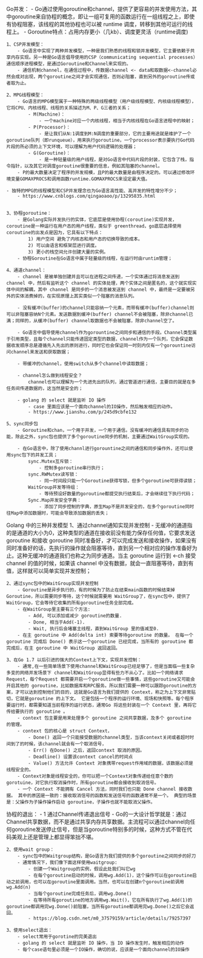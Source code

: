 
Go并发：
    - Go通过使用goroutine和channel，提供了更容易的并发使用方法，其中goroutine来自协程的概念，即让一组可复用的函数运行在一组线程之上，即使有协程阻塞，该线程的其他协程也可以被 runtime 调度，转移到其他可运行的线程上。
    - Goroutine特点：占用内存更小（几kb）、调度更灵活（runtime调度)

    1、CSP并发模型：
        - Go语言中实现了两种并发模型，一种是我们熟悉的线程和锁并发模型，它主要依赖于共享内存实现。另一种是Go语言倡导使用的CSP（communicating sequential processes）通信顺序进程模型，是通过Goroutine和Channel来实现的。
        - 通信机制channel，在通信过程中，传数据channel <- data和取数据<-channel必然会成对出现，两个goroutine之间才会实现通信，否则必阻塞，直到另外的goroutine传或者取为止。

    2、MPG线程模型：
        - Go语言的MPG模型属于一种特殊的两级线程模型（用户级线程模型、内核级线程模型），它将CPU、内核线程、线程的关系描述为M、P、G三者的关系；
            - M(Machine)：
                - 一个machine对应一个内核线程，相当于内核线程在Go语言进程中的映射；
            - P(Processor)：
                - 是让我们从N:1调度到M:N调度的重要部分，它的主要用途就是维护了一个goroutine队列（即runqueue），用来执行goroutine，一个processor表示要执行Go代码片段的所必须的上下文环境，可以理解为用户代码逻辑的处理器；
            - G(Goroutine)：
                - 是一种轻量级的用户线程，是对Go语言中代码片段的封装，它包含了栈，指令指针，以及其它对调度goroutine很重要的信息，例如其阻塞的channel。
        - P的最大数量决定了程序的并发规模，且P的最大数量是由程序决定的。可以通过修改环境变量GOMAXPROCS和调用函数runtime.GOMAXPROCS来设定最大值。

    - 独特的MPG的线程模型和CSP并发理念也为Go语言高性能、高并发的特性增分不少；
        - https://www.cnblogs.com/qingaoaoo/p/13295835.html


    3、协程goroutine：
        - 是Golang实际并发执行的实体，它底层是使用协程(coroutine)实现并发，coroutine是一种运行在用户态的用户线程，类似于 greenthread，go底层选择使用coroutine的出发点是因为，它具有以下特点：
            1) 用户空间 避免了内核态和用户态的切换导致的成本。
            2) 可以由语言和框架层进行调度。
            3) 更小的栈空间允许创建大量的实例。
        - 协程Goroutine在Go语言中属于轻量级的线程，在运行时由runtim管理；

    4、通道channel：
        - channel 是被单独创建并且可以在进程之间传递，一个实体通过将消息发送到channel 中，然后有监听这个 channel 的实体处理，两个实体之间是匿名的，这个就实现实体中间的解耦，其中 channel 是同步的一个消息被发送到 channel 中，最终是一定要被另外的实体消费掉的，在实现原理上其实类似一个阻塞的消息队列。

        - 没有缓冲(buffer)的channel只能容纳一个元素，而带有缓冲(buffer)channel则可以非阻塞容纳N个元素。发送数据到缓冲(buffer) channel不会被阻塞，除非channel已满；同样的，从缓冲(buffer) channel取数据也不会被阻塞，除非channel空了。

        - Go语言中倡导使用channel作为gorountine之间同步和通信的手段。Channel类型属于引用类型，且每个channel只能传递固定类型的数据，channel作为一个队列，它会保证数据收发顺序总是遵循先入先出的原则进行，同时它也会保证同一时刻内仅有一个gorountine访问channel来发送和获取数据；

        - 带缓冲的channel，使用switch从多个channel中读取数据；

        - channel怎么做到线程安全？
            channel也可以理解为一个先进先出的队列，通过管道进行通信，主要目的就是在多任务间传递数据的，这当然是安全的；

        - golang 的 select 就是监听 IO 操作
            - case 里面应该是一个面向channel的IO操作，然后触发相应的动作。
            - https://www.jianshu.com/p/245d9cbfe132
    
    5、sync同步包
        - Goroutine和chan，一个用于并发，一个用于通信。没有缓冲的通信具有同步的功能，除此之外，sync包也提供了多个goroutine同步的机制，主要通过WaitGroup实现的。

        - 在Go语言中，除了使用channl进行gorountine之间的通信和同步操作外，还可以使用sync包下的并发工具；
            sync.Mutex互斥锁：
                - 控制多goroutine串行执行；
            sync.RWMutex读写锁：
                - 同一时间段只能一个Goroutine获得写锁，但多个goroutine可获得读锁；
            WaitGroup并发等待组：
                - 等待预设好数量的goroutine都提交执行结束后，才会继续往下执行代码；
            Sync.Map并发安全字典：
                - 添加了同步控制的字典，原生Map不是并发安全的，在多个goroutine同时往Map中添加数据时，可能会导致添加数据的丢失；
    
Golang 中的三种并发模型
    1、通过channel通知实现并发控制
        - 无缓冲的通道指的是通道的大小为0，这种类型的通道在接收前没有能力保存任何值，它要求发送 goroutine 和接收 goroutine 同时准备好，才可以完成发送和接收操作，如果没有同时准备好的话，先执行的操作就会阻塞等待，直到另一个相对应的操作准备好为止。这种无缓冲的通道我们也称之为同步通道。当主 goroutine 运行到 <-ch 接受 channel 的值的时候，如果该 channel 中没有数据，就会一直阻塞等待，直到有值，这样就可以简单实现并发控制；

    2、通过sync包中的WaitGroup实现并发控制
        - Goroutine是异步执行的，有的时候为了防止在结束main函数的时候结束掉Goroutine，所以需要同步等待，这个时候就需要用 WaitGroup了，在sync包中，提供了WaitGroup，它会等待它收集的所有goroutine任务全部完成。
        - 在WaitGroup里主要有三个方法:
            - Add, 可以添加或减少 goroutine的数量.
            - Done, 相当于Add(-1).
            - Wait, 执行后会堵塞主线程，直到WaitGroup 里的值减至0.
        - 在主 goroutine 中 Add(delta int) 索要等待goroutine 的数量。 在每一个 goroutine 完成后 Done() 表示这一个goroutine 已经完成，当所有的 goroutine 都完成后，在主 goroutine 中 WaitGroup 返回返回。

    3、在Go 1.7 以后引进的强大的Context上下文，实现并发控制：
        - 通常,在一些简单场景下使用channel和WaitGroup已经足够了，但是当面临一些复杂多变的网络并发场景下 channel和WaitGroup显得有些力不从心了。比如一个网络请求Request，每个Request 都需要开启一个goroutine做一些事情，这些goroutine又可能会开启其他的 goroutine，比如数据库和RPC服务。所以我们需要一种可以跟踪goroutine的方案，才可以达到控制他们的目的，这就是Go语言为我们提供的 Context，称之为上下文非常贴切，它就是goroutine 的上下文。 它是包括一个程序的运行环境、现场和快照等。每个程序要运行时，都需要知道当前程序的运行状态，通常Go 将这些封装在一个 Context 里，再将它传给要执行的 goroutine 。
        - context 包主要是用来处理多个 goroutine 之间共享数据，及多个 goroutine 的管理。
        - context 包的核心是 struct Context，
            - Done() 返回一个只能接受数据的channel类型，当该context关闭或者超时时间到了的时候，该channel就会有一个取消信号，
            - Err() 在Done() 之后，返回context 取消的原因。
            - Deadline() 设置该context cancel的时间点
            - Value() 方法允许 Context 对象携带request作用域的数据，该数据必须是线程安全的。
        - Context对象是线程安全的，你可以把一个Context对象传递给任意个数的gorotuine，对它执行取消操作时，所有goroutine都会接收到取消信号。
        - 一个 Context 不能拥有 Cancel 方法，同时我们也只能 Done channel 接收数据。 其中的原因是一致的：接收取消信号的函数和发送信号的函数通常不是一个。 典型的场景是：父操作为子操作操作启动 goroutine，子操作也就不能取消父操作。

协程的退出：
    - 1 通过Channel传递退出信号
        - Go的一大设计哲学就是：通过Channel共享数据，而不是通过共享内存共享数据。主流程可以通过channel向任何goroutine发送停止信号，但是当goroutine特别多的时候，这种方式不管在代码美观上还是管理上都显得笨拙不堪。
 
    2、使用wait group：
        - sync包中的Waitgroup结构，是Go语言为我们提供的多个goroutine之间同步的好刀
        - 通常情况下，我们像下面这样使用waitgroup:
            - 创建一个Waitgroup的实例，假设此处我们叫它wg
            - 在每个goroutine启动的时候，调用wg.Add(1)，这个操作可以在goroutine启动之前调用，也可以在goroutine里面调用。当然，也可以在创建n个goroutine前调用wg.Add(n)
            - 当每个goroutine完成任务后，调用wg.Done()
            - 在等待所有goroutine的地方调用wg.Wait()，它在所有执行了wg.Add(1)的goroutine都调用完wg.Done()前阻塞，当所有goroutine都调用完wg.Done()之后它会返回。
            - https://blog.csdn.net/m0_37579159/article/details/79257397
 
    3、使用select退出：
        - select常用于gorotine的完美退出
        - golang 的 select 就是监听 IO 操作，当 IO 操作发生时，触发相应的动作
        - 每个case语句里必须是一个IO操作，确切的说，应该是一个面向channel的IO操作